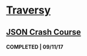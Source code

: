 # [Traversy](https://www.youtube.com/channel/UC29ju8bIPH5as8OGnQzwJyA "Visit Traversy Media YouTube channel")

## [JSON Crash Course](Traversy/json-crash-course "view my code")
#### COMPLETED | 09/11/17